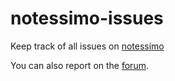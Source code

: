 # notessimo-issues
Keep track of all issues on [notessimo](https://notessimo.net)

You can also report on the [forum](https://community.notessimo.net/c/bug-reports/18).
